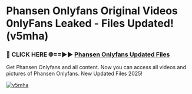 # Phansen Onlyfans Original Videos 0nlyFans Leaked - Files Updated! (v5mha)

<h3>🔴 CLICK HERE 🌐==►► <a href="https://tinyurl.com/ehrbuxhb" rel="nofollow">Phansen Onlyfans Updated Files</a></h3>

Get Phansen Onlyfans and all content. Now you can access all videos and pictures of Phansen Onlyfans. New Updated Files 2025!

[![v5mha](https://i.imgur.com/lVYEuWS.gif)](https://tinyurl.com/ehrbuxhb)
